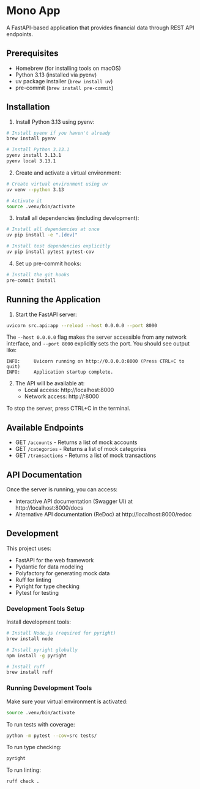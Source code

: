 # Mono App

A FastAPI-based application that provides financial data through REST API endpoints.

## Prerequisites

- Homebrew (for installing tools on macOS)
- Python 3.13 (installed via pyenv)
- uv package installer (`brew install uv`)
- pre-commit (`brew install pre-commit`)

## Installation

1. Install Python 3.13 using pyenv:
```bash
# Install pyenv if you haven't already
brew install pyenv

# Install Python 3.13.1
pyenv install 3.13.1
pyenv local 3.13.1
```

2. Create and activate a virtual environment:
```bash
# Create virtual environment using uv
uv venv --python 3.13

# Activate it
source .venv/bin/activate
```

3. Install all dependencies (including development):
```bash
# Install all dependencies at once
uv pip install -e ".[dev]"

# Install test dependencies explicitly
uv pip install pytest pytest-cov
```

4. Set up pre-commit hooks:
```bash
# Install the git hooks
pre-commit install
```

## Running the Application

1. Start the FastAPI server:
```bash
uvicorn src.api:app --reload --host 0.0.0.0 --port 8000
```

The `--host 0.0.0.0` flag makes the server accessible from any network interface, and `--port 8000` explicitly sets the port. You should see output like:
```
INFO:     Uvicorn running on http://0.0.0.0:8000 (Press CTRL+C to quit)
INFO:     Application startup complete.
```

2. The API will be available at:
   - Local access: http://localhost:8000
   - Network access: http://<your-ip-address>:8000

To stop the server, press CTRL+C in the terminal.

## Available Endpoints

- GET `/accounts` - Returns a list of mock accounts
- GET `/categories` - Returns a list of mock categories
- GET `/transactions` - Returns a list of mock transactions

## API Documentation

Once the server is running, you can access:
- Interactive API documentation (Swagger UI) at http://localhost:8000/docs
- Alternative API documentation (ReDoc) at http://localhost:8000/redoc

## Development

This project uses:
- FastAPI for the web framework
- Pydantic for data modeling
- Polyfactory for generating mock data
- Ruff for linting
- Pyright for type checking
- Pytest for testing

### Development Tools Setup

Install development tools:
```bash
# Install Node.js (required for pyright)
brew install node

# Install pyright globally
npm install -g pyright

# Install ruff
brew install ruff
```

### Running Development Tools

Make sure your virtual environment is activated:
```bash
source .venv/bin/activate
```

To run tests with coverage:
```bash
python -m pytest --cov=src tests/
```

To run type checking:
```bash
pyright
```

To run linting:
```bash
ruff check .
```